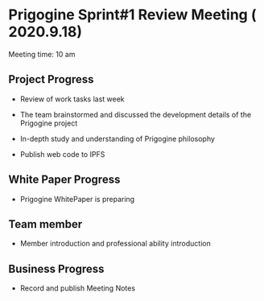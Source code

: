 # Prigogine Sprint#1 Review Meeting ( 2020.9.18)

Meeting time: 10 am



## **Project Progress**

- Review of work tasks last week 

- The team brainstormed and discussed the development details of the Prigogine project 

- In-depth study and understanding of Prigogine philosophy 

- Publish web code to IPFS

   


##  **White Paper Progress**

- Prigogine WhitePaper is preparing

##  **Team member**

-  Member introduction and professional ability introduction

  

##  **Business Progress**

-  Record and publish Meeting Notes